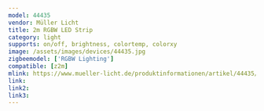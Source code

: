 ```yaml
---
model: 44435
vendor: Müller Licht 
title: 2m RGBW LED Strip
category: light
supports: on/off, brightness, colortemp, colorxy
image: /assets/images/devices/44435.jpg
zigbeemodel: ['RGBW Lighting']
compatible: [z2m]
mlink: https://www.mueller-licht.de/produktinformationen/artikel/44435/
link: 
link2: 
link3: 
---
```


